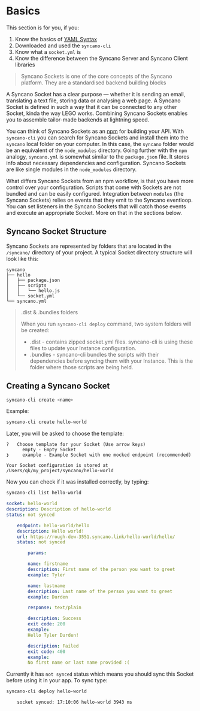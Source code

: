 # Basics

This section is for you, if you:
1. Know the basics of [YAML Syntax](/building-sockets/yaml-syntax)
2. Downloaded and used the `syncano-cli`
3. Know what a `socket.yml` is
4. Know the difference between the Syncano Server and Syncano Client libraries


> Syncano Sockets is one of the core concepts of the Syncano platform. They are a standardised backend building blocks

A Syncano Socket has a clear purpose — whether it is sending an email, translating a text file, storing data or analysing a web page. A Syncano Socket is defined in such a way that it can be connected to any other Socket, kinda the way LEGO works. Combining Syncano Sockets enables you to assemble tailor-made backends at lightning speed.

You can think of Syncano Sockets as an [npm](https://www.npmjs.com/) for building your API. With `syncano-cli` you can search for Syncano Sockets and install them into the `syncano` local folder on your computer. In this case, the `syncano` folder would be an equivalent of the `node_modules` directory. Going further with the `npm` analogy, `syncano.yml` is somewhat similar to the `package.json` file. It stores info about necessary dependencies and configuration. Syncano Sockets are like single modules in the `node_modules` directory.

What differs Syncano Sockets from an npm workflow, is that you have more control over your configuration. Scripts that come with Sockets are not bundled and can be easily configured. Integration between `modules` (the Syncano Sockets) relies on events that they emit to the Syncano eventloop. You can set listeners in the Syncano Sockets that will catch those events and execute an appropriate Socket. More on that in the sections below.

## Syncano Socket Structure

Syncano Sockets are represented by folders that are located in the `/syncano/` directory of your project. A typical Socket directory structure will look like this:

```
syncano
├── hello
│   ├── package.json
│   ├── scripts
│   │   └── hello.js
│   └── socket.yml
└── syncano.yml
```

> .dist & .bundles folders
>
> When you run `syncano-cli deploy` command, two system folders will be created:
> - .dist - contains zipped socket.yml files. syncano-cli is using these files to update your Instance configuration.
> - .bundles - syncano-cli bundles the scripts with their dependencies before syncing them with your Instance. This is the folder where those scripts are being held.

## Creating a Syncano Socket

```sh
syncano-cli create <name>
```

Example:
```sh
syncano-cli create hello-world
```
Later, you will be asked to choose the template:

```
?   Choose template for your Socket (Use arrow keys)
      empty - Empty Socket
❯     example - Example Socket with one mocked endpoint (recommended)

Your Socket configuration is stored at /Users/qk/my_project/syncano/hello-world
```

Now you can check if it was installed correctly, by typing:

```sh
syncano-cli list hello-world
```

```yaml
socket: hello-world
description: Description of hello-world
status: not synced

    endpoint: hello-world/hello
    description: Hello world!
    url: https://rough-dew-3551.syncano.link/hello-world/hello/
    status: not synced

        params:

        name: firstname
        description: First name of the person you want to greet
        example: Tyler

        name: lastname
        description: Last name of the person you want to greet
        example: Durden

        response: text/plain

        description: Success
        exit code: 200
        example:
        Hello Tyler Durden!

        description: Failed
        exit code: 400
        example:
        No first name or last name provided :(
```

Currently it has `not synced` status which means you should sync this Socket before using it in your app.
To sync type:

```sh
syncano-cli deploy hello-world
```
```
    socket synced: 17:10:06 hello-world 3943 ms
```
